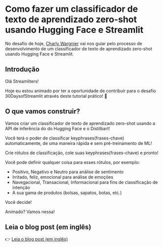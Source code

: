 # Como fazer um classificador de texto de aprendizado zero-shot usando Hugging Face e Streamlit

No desafio de hoje, [Charly Wargnier](https://twitter.com/DataChaz) vai nos guiar pelo processo de desenvolvimento de um classificador de texto de aprendizado zero-shot usando Hugging Face e Streamlit.

## Introdução

Olá Streamliters!


Hoje eu estou animado por ter a oportunidade de contribuir para o desafio 30DaysofStreamlit através deste tutorial prático! 🎈

## O que vamos construir?

Vamos criar um classificador de texto de aprendizado zero-shot usando a API de inferência do do Hugging Face e o Distilbart!

Você terá o poder de classificar keyphrases(frases-chave) automaticamente, de uma maneira rápida e sem pré-treinamento de ML!

Crie rótulos de classificação, cole suas keyphrases(frases-chave) e pronto!

Você pode definir qualquer coisa para esses rótulos, por exemplo:

- Positivo, Negativo e Neutro para análise de sentimento
- Irritado, feliz, emocional para análise de emoções
- Navegacional, Transacional, Informacional para fins de classificação de intenção
- A sua gama de produtos (bolsas, sapatos, botas, etc.)

Você decide!

Animado? Vamos nessa!

## Leia o blog post (em inglês)
👉 [Leia o blog post (em inglês)](https://www.charlywargnier.com/post/how-to-create-a-zero-shot-learning-text-classifier-using-hugging-face-and-streamlit)

